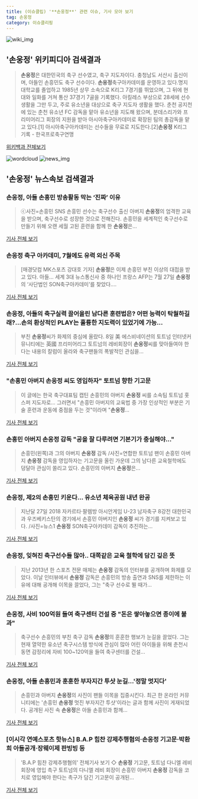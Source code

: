 ```yaml
---
title: (이슈클립) '**손웅정**' 관련 이슈, 기사 모아 보기
tag: 손웅정
category: 이슈클리핑
---
```

![wiki_img](https://user-images.githubusercontent.com/42597476/44503234-41136a80-a6d0-11e8-9071-6fc6418eafe4.png)
## **'**손웅정**'** 위키피디아 검색결과
>**손웅정**은 대한민국의 축구 선수였고, 축구 지도자이다. 충청남도 서산시 출신이며, 아들인 손흥민도 축구 선수이다. **손웅정**축구아카데미를 운영하고 있다.명지대학교를 졸업하고 1985년 상무 소속으로 K리그 7경기를 뛰었으며, 그 뒤에 현대와 일화를 거쳐 통산 37경기 7골을 기록했다. 아킬레스 부상으로 28세에 선수 생활을 그만 두고, 주로 유소년을 대상으로 축구 지도자 생활을 했다. 춘천 공지천에 있는 춘천 유소년 FC 감독을 맡아 유소년을 지도해 왔으며, 분데스리가와 프리미어리그 회장의 지원을 받아 아시아축구아카데미로 확장된 팀의 총감독을 맡고 있다.[1] 아시아축구아카데미는 선수들을 무료로 지도한다.[2]**손웅정** K리그 기록 - 한국프로축구연맹

<a href="https://ko.wikipedia.org/wiki/손웅정" target="_blank">위키백과 전체보기</a>

![wordcloud](https://s3.ap-northeast-2.amazonaws.com/lyrics101-wordcloud/2018-09-10-1536547575.png)
![news_img](https://user-images.githubusercontent.com/42597476/44507050-1206f400-a6e4-11e8-8d98-7ffbfebb353f.png)
## **'**손웅정**'** 뉴스속보 검색결과
### **손웅정**, 아들 손흥민 방송활동 막는 ‘진짜’ 이유

>ⓒ사진=손흥민 SNS 손흥민 선수는 축구선수 출신 아버지 **손웅정**의 엄격한 교육을 받으며, 축구선수로 성장한 것으로 전해진다. 손흥민을 세계적인 축구선수로 만들기 위해 오랜 세월 고된 훈련을 함께 한 **손웅정**은...

<a href="http://www.dailian.co.kr/news/view/738240/?sc=naver" target="_blank">기사 전체 보기</a>

### **손웅정** 축구 아카데미, 7월에도 유력 외신 주목

>[매경닷컴 MK스포츠 강대호 기자] **손웅정**은 이제 손흥민 부친 이상의 대접을 받고 있다. 아들... 세계 3대 뉴스통신사 중 하나인 프랑스 AFP는 7월 27일 **손웅정**의 ‘사단법인 SON축구아카데미’를 찾았다....

<a href="http://sports.mk.co.kr/view.php?year=2018&no=568930" target="_blank">기사 전체 보기</a>

### **손웅정**, 아들의 축구실력 끌어올린 남다른 훈련법은? 어떤 능력이 탁월하길래?...손의 환상적인 PLAY는 훌륭한 지도력이 있었기에 가능...

>부친 **손웅정**씨가 화제의 중심에 올랐다. 8일 美 에스비네이션의 토트넘 인터넷커뮤니티에는 英國 프리미어리그 토트넘의 레비회장이 **손웅정**씨를 맞아들여야 한다는 내용의 칼럼이 올라와 축구팬들의 폭발적인 관심을...

<a href="http://www.daejeontoday.com/news/articleView.html?idxno=512700" target="_blank">기사 전체 보기</a>

### "손흥민 아버지 **손웅정** 씨도 영입하자" 토트넘 향한 기고문

>이 글에는 한국 축구대표팀 캡틴 손흥민의 아버지 **손웅정** 씨를 소속팀 토트넘 홋스퍼 지도자로... 그러면서 "손흥민 아버지의 교육법 중 가장 인상적인 부분은 기술 훈련과 운동에 중점을 두는 것"이라며 "**손웅정**...

<a href="http://www.ytn.co.kr/_ln/0107_201809101120063584" target="_blank">기사 전체 보기</a>

### 손흥민 아버지 **손웅정** 감독 "공을 잘 다루려면 기본기가 충실해야…"

>손흥민(왼쪽)과 그의 아버지 **손웅정** 감독 /사진=연합한 토트넘 팬이 손흥민 아버지 **손웅정** 감독을 영입하자는 기고문을 올린 가운데 그의 남다른 교육철학에도 덩달아 관심이 쏠리고 있다. 손흥민의 아버지 **손웅정**은...

<a href="http://www.asiatoday.co.kr/view.php?key=20180910010005061" target="_blank">기사 전체 보기</a>

### **손웅정**, 제2의 손흥민 키운다… 유소년 체육공원 내년 완공

>지난달 27일 2018 자카르타·팔렘방 아시안게임 U-23 남자축구 8강전 대한민국과 우즈베키스탄의 경기에서 손흥민 아버지인 **손웅정** 씨가 경기를 지켜보고 있다. /사진=뉴스1 **손웅정** SON축구아카데미 감독이 추진하는...

<a href="http://moneys.mt.co.kr/news/mwView.php?no=2018091008258073392" target="_blank">기사 전체 보기</a>

### **손웅정**, 잊혀진 축구선수들 많아.. 대쪽같은 교육 철학에 담긴 깊은 뜻

>지난 2013년 한 스포츠 전문 매체는 **손웅정** 감독의 인터뷰를 공개하며 화제를 모았다. 이날 인터뷰에서 **손웅정** 감독은 손흥민의 방송 출연과 SNS를 제한하는 이유에 대해 공개해 이목을 끌었다, 그는 "축구 선수로 뛸 때가...

<a href="http://www.sjbnews.com/news/articleView.html?idxno=617703" target="_blank">기사 전체 보기</a>

### **손웅정**, 사비 100억원 들여 축구센터 건설 중 "돈은 쌓아놓으면 종이에 불과"

>축구선수 손흥민의 부친 축구 감독 **손웅정**의 훈훈한 행보가 눈길을 끌었다. 그는 현재 열약한 유소년 축구시스템 방식에 관심이 많아 어린 아이들을 위해 춘천시 동면 감정리에 자비 100~120억을 들여 축구센터를 건설...

<a href="http://daily.hankooki.com/lpage/entv/201809/dh20180910090255139020.htm" target="_blank">기사 전체 보기</a>

### **손웅정**, 아들 손흥민과 훈훈한 부자지간 투샷 눈길...'정말 멋지다'

>손흥민과 아버지 **손웅정**의 사진이 팬들 이목을 집중시킨다. 최근 한 온라인 커뮤니티에는 '손흥민 **손웅정** 멋진 부자지간 투샷'이라는 글과 함께 사진이 게재되었다. 공개된 사진 속 **손웅정**은 아들 손흥민과 함께...

<a href="http://www.joongdo.co.kr/main/view.php?key=20180910000831412" target="_blank">기사 전체 보기</a>

### [이시각 연예스포츠 핫뉴스] B.A.P 힘찬 강제추행혐의·**손웅정** 기고문·박환희 아들공개·장웨이제 판빙빙 등

>'B.A.P 힘찬 강제추행혐의' 전체기사 보기 ◇ **손웅정** 기고문, 토트넘 다니엘 레비 회장에 영입 촉구 토트넘의 다니엘 레비 회장이 손흥민 아버지 **손웅정** 감독을 코치로 영입해야 한다는 촉구가 담긴 기고문이 공개된...

<a href="http://www.etoday.co.kr/news/section/newsview.php?idxno=1661669" target="_blank">기사 전체 보기</a>


